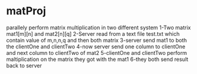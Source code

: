 # matProj
parallely perform matrix multiplication in two different system 
1-Two matrix mat1[m][n] and mat2[n][q]
2-Server read from a text file test.txt which contain value of m,n,n,q and then both matrix
3-server send mat1 to both the clientOne and clientTwo
4-now server send one column to clientOne and next column to clientTwo of mat2
5-clientOne and clientTwo perform maltiplication on the matrix they got with the mat1
6-they both send result back to server 
